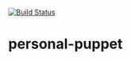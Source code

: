[![Build Status](https://dev.azure.com/asottile/asottile/_apis/build/status/asottile.personal-puppet?branchName=master)](https://dev.azure.com/asottile/asottile/_build/latest?definitionId=10&branchName=master)

personal-puppet
===============
